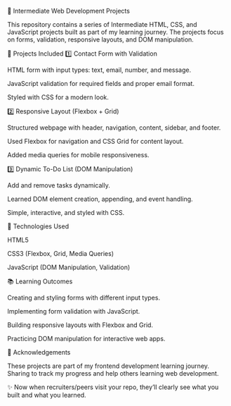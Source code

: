 📘 Intermediate Web Development Projects

This repository contains a series of Intermediate HTML, CSS, and JavaScript projects built as part of my learning journey.
The projects focus on forms, validation, responsive layouts, and DOM manipulation.

🚀 Projects Included
1️⃣ Contact Form with Validation

HTML form with input types: text, email, number, and message.

JavaScript validation for required fields and proper email format.

Styled with CSS for a modern look.

2️⃣ Responsive Layout (Flexbox + Grid)

Structured webpage with header, navigation, content, sidebar, and footer.

Used Flexbox for navigation and CSS Grid for content layout.

Added media queries for mobile responsiveness.

3️⃣ Dynamic To-Do List (DOM Manipulation)

Add and remove tasks dynamically.

Learned DOM element creation, appending, and event handling.

Simple, interactive, and styled with CSS.

🔧 Technologies Used

HTML5

CSS3 (Flexbox, Grid, Media Queries)

JavaScript (DOM Manipulation, Validation)

📚 Learning Outcomes

Creating and styling forms with different input types.

Implementing form validation with JavaScript.

Building responsive layouts with Flexbox and Grid.

Practicing DOM manipulation for interactive web apps.

🙌 Acknowledgements

These projects are part of my frontend development learning journey.
Sharing to track my progress and help others learning web development.

✨ Now when recruiters/peers visit your repo, they’ll clearly see what you built and what you learned.

